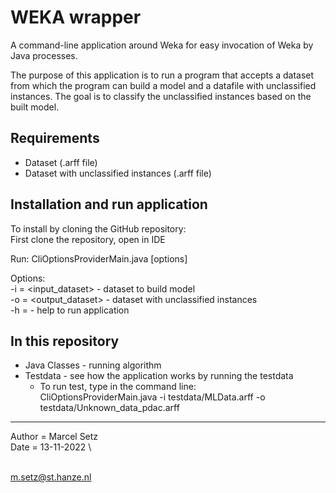 # WEKA wrapper

A command-line application around Weka for easy invocation
of Weka by Java processes.

The purpose of this application is to run a program
that accepts a dataset from which the program can
build a model and a datafile with unclassified
instances. The goal is to classify the unclassified
instances based on the built model.

## Requirements
- Dataset (.arff file)
- Dataset with unclassified instances (.arff file)

## Installation and run application
To install by cloning the GitHub repository: \
First clone the repository, open in IDE

Run:
CliOptionsProviderMain.java [options]

Options: \
-i = <input_dataset> - dataset to build model \
-o = <output_dataset> - dataset with unclassified instances \
-h = <help> - help to run application

## In this repository
- Java Classes - running algorithm
- Testdata - see how the application works by running the testdata
    - To run test, type in the command line: \
      CliOptionsProviderMain.java -i testdata/MLData.arff -o testdata/Unknown_data_pdac.arff

----------------------------------------------------------------
Author = Marcel Setz \
Date = 13-11-2022 \



\
m.setz@st.hanze.nl